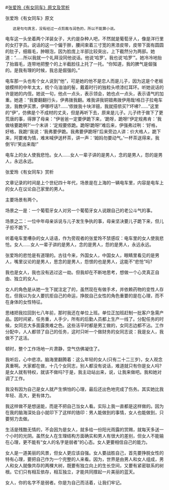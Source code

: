 #[张爱玲《有女同车》原文及赏析](https://www.vrrw.net/wx/6564.html)

张爱玲《有女同车》原文

	　　这是句句真言，没有经过一点剪裁与润色的，所以不能算小说。

电车这一头坐着两个洋装女子，大约是杂种人吧，不然就是葡萄牙人，像是洋行里的女打字员。说话的这一个偏于胖，腰间束着三寸宽的黑漆皮带，皮带下面有圆圆的肚子，细眉毛，肿眼泡，因为脸庞上半部比较突出，上下截然分为两部。她道：“……所以我就一个礼拜没同他说话。他说‘哈罗’。我也说‘哈罗’”。她冷冷地抬了抬眉毛，连带地把整个的上半截脸往上托了一托。“你知道，我的脾气是倔强的。是我有理的时候，我总是倔强的。”



电车那一头也有个女人说到“他”，可是她的他不是恋人而是儿子，因为这是个老板娘模样的中年太太，梳个乌油油的髻，戴着时行的独粒头喷漆红耳环。听她说话的许是她的内侄。她说一句，他点一点头，表示领会，她也点一点头，表示语气的加重。她道：“我要翻翻行头，伊弗拨我翻。难我讲我铜钿弗拨伊用哉!格日子拉电车浪，我教伊买票，伊哪哼话?……‘侬拨我十块洋钿，我就搭侬买?’坏咈?……”这里的“伊”，仿佛是个不成材的丈夫，但是再听下去，原来是儿子。儿子终于做下了更荒唐的事，得罪了母亲：“伊爸爸一定要伊跪下来，‘跪呀，跪呀!’伊定规弗肯：’我做啥要跪啊?’一个末讲：‘定规要侬跪。跪呀!跪呀!’难后来，伊强弗过咧：‘好格，好格，我跪!’我说：‘我弗要伊跪。我弗要伊跪呀!’后来旁边人讲：价大格人，跪下来，阿要难为情，难末喊伊送杯茶，讲一声：‘姆妈勿要动气。’一杯茶送得来，我倒‘叭!’笑出来哉!”

电车上的女人使我悲怆。女人……女人一辈子讲的是男人，念的是男人，怨的是男人，永远永远。

张爱玲《有女同车》赏析

文章记录的时间是上个世纪四十年代，场景是在上海的一辆电车里，内容是电车上的女人在议论自己家里的男人。

主要场景有两个。

场景之一是：一个葡萄牙女人对另一个葡萄牙女人说跟自己的老公斗气的事。

场景之二：一位中年母亲诉说与儿子发生争执的事，母亲坚决要儿子跪下来，但儿子拒不跪下。

听着电车里嘈杂的女人话语，作为旁观者的张爱玲不禁感叹：电车里的女人使我悲怆。女人……女人一辈子讲的是男人，念的是男人，怨的是男人，永远永远。

张爱玲的悲怆是有道理的。古往今来，外国女人，中国女人，眼睛里看见的是男人，嘴里议论的是男人，思念的是男人，怨恨的也是男人，这能不“悲怆”吗?

我也是女人，我也没有逃过这一劫。但我却在不断地思考，想做一个心灵真正自由、独立的女人。

女人的角色是从她一生下就注定了的，虽然现在有做手术，并依赖药物的变性人存在。但我以为女人要抗拒自己的命运，挣脱自己女性的角色重要的是在心理，而不在身体的女性特征。

思绪把我拉回到七八年前，那时我还在单位上班。单位正加班赶制一批客户急需产品。因时间紧，任务重，人手少，所有的后勤人员都上生产一线了。分配任务的时候，女同志大多面露畏难之色。这些活平时都是男工做的，女同志边都不沾。工作分配中，人人都领了自己的任务，这时只听一个做财务的女同志说：我是女人，我做不了这活。

顿时，整个工作场地一片肃静，空气仿佛凝住了。

我听后，心中悲凉。脑海里翻腾着：这么年轻的女人(只有二十二三岁)，女人观念真重啊。大家都在做，十几个女同志，别人都没有说话，难道就只有你是女人吗?是女人就有特权，就该不做吗?于是，我主动站出来，说，让我来做吧。我和她对调了工作。

我没有因为自己是女人就产生惧怕的心理，最后还出色地完成了伤务。其实她比我年轻、高大，更有体力。

我这样做不是想逞能，而是不把自己当女人看。实际上我一直都是这样做的。因为在我的脑海深处自小就印下了这样的铬印：男人能做到的事情，女人也能做到，只要努力去做。

生活是残酷无情的，不会因为是女人，就多给一份阳光雨露的赏赐，就每天多送一个小时的光阴。虽然女人在生理结构方面确实和男人有很大的差别，但女人不能输在心理，更不能有“女人的名字是弱者”的心态。女人更要相信自己的能力。

女人是一道美丽的风景，但女人更应该自强。女人要战胜自己，首先要挣脱女性的特有心理，要把自己作为一个完整的人来看。因为，世界是由男人和女人组成，男人和女人就像共存的两棵大树，既要有独立向上的生长空间，又要有紧密联系的树根。它们只有相互依存，相互独立，才能共同撑起一片美丽的蓝天。

女人，你的名字不是弱者。你是为自己而活着，让我们牢记。

